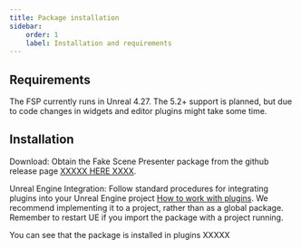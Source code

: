 ```yaml
---
title: Package installation
sidebar:
    order: 1
    label: Installation and requirements
---
```


## Requirements

The FSP currently runs in Unreal 4.27. The 5.2+ support is planned, but due to code changes in widgets and editor plugins might take some time.

## Installation

Download: Obtain the Fake Scene Presenter package from the github release page [XXXXX HERE XXXX](XXXXX).

Unreal Engine Integration: Follow standard procedures for integrating plugins into your Unreal Engine project [How to work with plugins](https://docs.unrealengine.com/4.27/en-US/ProductionPipelines/Plugins/). We recommend implementing it to a project, rather than as a global package. Remember to restart UE if you import the package with a project running.

You can see that the package is installed in plugins XXXXX

